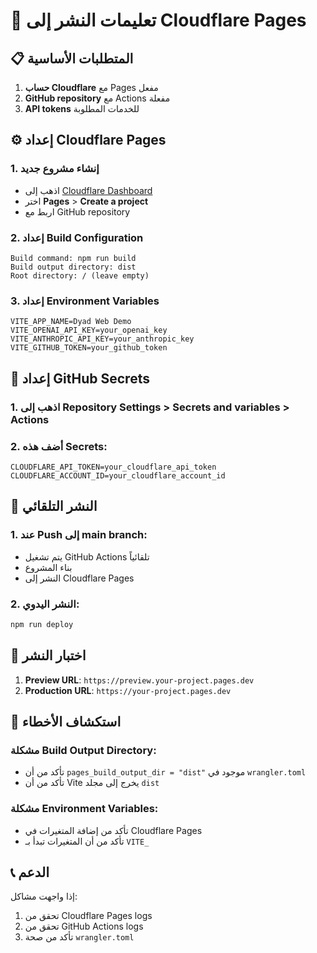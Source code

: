 # 🚀 تعليمات النشر إلى Cloudflare Pages

## 📋 المتطلبات الأساسية

1. **حساب Cloudflare** مع Pages مفعل
2. **GitHub repository** مع Actions مفعلة
3. **API tokens** للخدمات المطلوبة

## ⚙️ إعداد Cloudflare Pages

### 1. إنشاء مشروع جديد
- اذهب إلى [Cloudflare Dashboard](https://dash.cloudflare.com)
- اختر **Pages** > **Create a project**
- اربط مع GitHub repository

### 2. إعداد Build Configuration
```
Build command: npm run build
Build output directory: dist
Root directory: / (leave empty)
```

### 3. إعداد Environment Variables
```
VITE_APP_NAME=Dyad Web Demo
VITE_OPENAI_API_KEY=your_openai_key
VITE_ANTHROPIC_API_KEY=your_anthropic_key
VITE_GITHUB_TOKEN=your_github_token
```

## 🔑 إعداد GitHub Secrets

### 1. اذهب إلى Repository Settings > Secrets and variables > Actions
### 2. أضف هذه Secrets:

```
CLOUDFLARE_API_TOKEN=your_cloudflare_api_token
CLOUDFLARE_ACCOUNT_ID=your_cloudflare_account_id
```

## 🚀 النشر التلقائي

### 1. عند Push إلى main branch:
- يتم تشغيل GitHub Actions تلقائياً
- بناء المشروع
- النشر إلى Cloudflare Pages

### 2. النشر اليدوي:
```bash
npm run deploy
```

## 📱 اختبار النشر

1. **Preview URL**: `https://preview.your-project.pages.dev`
2. **Production URL**: `https://your-project.pages.dev`

## 🔧 استكشاف الأخطاء

### مشكلة Build Output Directory:
- تأكد من أن `pages_build_output_dir = "dist"` موجود في `wrangler.toml`
- تأكد من أن Vite يخرج إلى مجلد `dist`

### مشكلة Environment Variables:
- تأكد من إضافة المتغيرات في Cloudflare Pages
- تأكد من أن المتغيرات تبدأ بـ `VITE_`

## 📞 الدعم

إذا واجهت مشاكل:
1. تحقق من Cloudflare Pages logs
2. تحقق من GitHub Actions logs
3. تأكد من صحة `wrangler.toml`